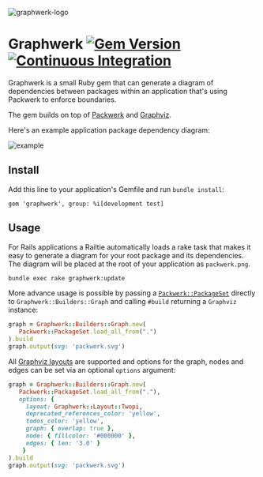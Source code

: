 ![graphwerk-logo](https://user-images.githubusercontent.com/2643026/95463568-cfaada80-0970-11eb-8305-aea01a0d77a9.png)

# Graphwerk [![Gem Version](https://badge.fury.io/rb/graphwerk.svg)](https://badge.fury.io/rb/graphwerk) [![Continuous Integration](https://github.com/bellroy/graphwerk/actions/workflows/ci.yml/badge.svg)](https://github.com/bellroy/graphwerk/actions/workflows/ci.yml)

Graphwerk is a small Ruby gem that can generate a diagram of dependencies between packages within an application that's using Packwerk to enforce boundaries.

The gem builds on top of [Packwerk](https://github.com/Shopify/packwerk) and [Graphviz](https://github.com/glejeune/Ruby-Graphviz).

Here's an example application package dependency diagram:

![example](https://user-images.githubusercontent.com/2643026/97689408-6ca1f480-1a93-11eb-9999-22e79791b300.png)

## Install

Add this line to your application's Gemfile and run `bundle install`:

`gem 'graphwerk', group: %i[development test]`

## Usage

For Rails applications a Railtie automatically loads a rake task that makes it easy to generate a diagram for your root package and its dependencies. The diagram will be placed at the root of your application as `packwerk.png`.

```bash
bundle exec rake graphwerk:update
```

More advance usage is possible by passing a [`Packwerk::PackageSet`](https://github.com/Shopify/packwerk/blob/main/lib/packwerk/package_set.rb) directly to `Graphwerk::Builders::Graph` and calling `#build` returning a `Graphviz` instance:

```ruby
graph = Graphwerk::Builders::Graph.new(
   Packwerk::PackageSet.load_all_from(".")
).build
graph.output(svg: 'packwerk.svg')
```

All [Graphviz layouts](https://graphviz.org/documentation/#layout-manual-pages) are supported and options for the graph, nodes and edges can be set via an optional `options` argument:

```ruby
graph = Graphwerk::Builders::Graph.new(
   Packwerk::PackageSet.load_all_from("."),
   options: {
     layout: Graphwerk::Layout::Twopi,
     deprecated_references_color: 'yellow',
     todos_color: 'yellow',
     graph: { overlap: true },
     node: { fillcolor: '#000000' },
     edges: { len: '3.0' }
    }
).build
graph.output(svg: 'packwerk.svg')
```
